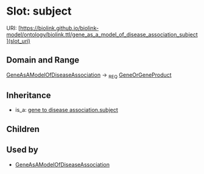 # Slot: subject




URI: [https://biolink.github.io/biolink-model/ontology/biolink.ttl/gene_as_a_model_of_disease_association_subject](slot_uri)
## Domain and Range

[GeneAsAModelOfDiseaseAssociation](GeneAsAModelOfDiseaseAssociation.md) ->  <sub>REQ</sub> [GeneOrGeneProduct](GeneOrGeneProduct.md)
## Inheritance

 *  is_a: [gene to disease association.subject](gene_to_disease_association_subject.md)
## Children

## Used by

 * [GeneAsAModelOfDiseaseAssociation](GeneAsAModelOfDiseaseAssociation.md)
